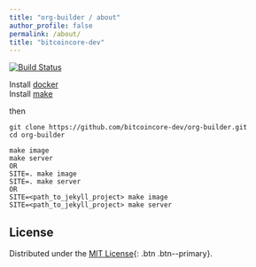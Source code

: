 ```yaml
---
title: "org-builder / about"
author_profile: false
permalink: /about/
title: "bitcoincore-dev"
---
```


<html>
<head>
  <link rel="stylesheet" href="/assets/css/style.css">
</head>
</html>

[![Build Status](https://travis-ci.org/bitcoincore-dev/org-builder.svg?branch=master)](https://travis-ci.org/bitcoincore-dev/org-builder)


Install [docker](https://docs.docker.com/get-docker/)	
Install [make](https://www.gnu.org/software/make/)


then

```
git clone https://github.com/bitcoincore-dev/org-builder.git
cd org-builder

make image
make server
OR
SITE=. make image
SITE=. make server
OR
SITE=<path_to_jekyll_project> make image
SITE=<path_to_jekyll_project> make server
```

## License

Distributed under the [MIT License](https://raw.githubusercontent.com/RandyMcMillan/pages-gem/master/LICENSE){: .btn .btn--primary}.
